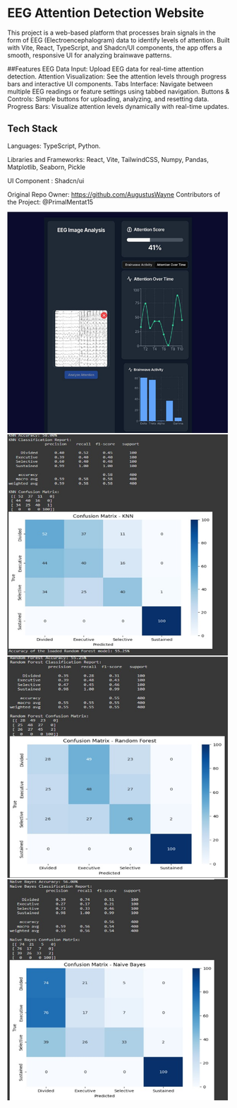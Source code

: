# EEG Attention Detection Website
This project is a web-based platform that processes brain signals in the form of EEG (Electroencephalogram) data to identify levels of attention. Built with Vite, React, TypeScript, and Shadcn/UI components, the app offers a smooth, responsive UI for analyzing brainwave patterns.

##Features
EEG Data Input: Upload EEG data for real-time attention detection.
Attention Visualization: See the attention levels through progress bars and interactive UI components.
Tabs Interface: Navigate between multiple EEG readings or feature settings using tabbed navigation.
Buttons & Controls: Simple buttons for uploading, analyzing, and resetting data.
Progress Bars: Visualize attention levels dynamically with real-time updates.

## Tech Stack
Languages: TypeScript, Python.

Libraries and Frameworks: React, Vite, TailwindCSS, Numpy, Pandas, Matplotlib, Seaborn, Pickle

UI Component : Shadcn/ui

Original Repo Owner: https://github.com/AugustusWayne
Contributors of the Project: @PrimalMentat15

<img src="https://github.com/AugustusWayne/DeusExMachina/blob/master/image_2024-09-06_025855686.png?raw=true" height=500px width=500px>
<img src="https://github.com/AugustusWayne/DeusExMachina/blob/master/image_2024-09-06_025929946.png?raw=true" height=500px width=500px>
<img src="https://github.com/AugustusWayne/DeusExMachina/blob/master/image_2024-09-06_025939478.png?raw=true" height=500px width=500px>
<img src="https://github.com/AugustusWayne/DeusExMachina/blob/master/image_2024-09-06_025934475.png?raw=true" height=500px width=500px>


